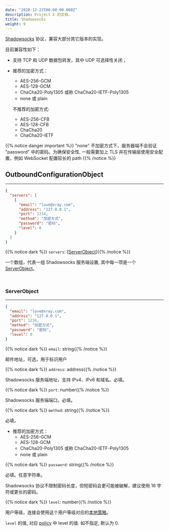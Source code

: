 ```yaml
---
date: "2020-12-23T00:00:00.000Z"
description: Project X 的文档.
title: Shadowsocks
weight: 9
---
```


[Shadowsocks](https://zh.wikipedia.org/wiki/Shadowsocks) 协议，兼容大部分其它版本的实现。

目前兼容性如下：

- 支持 TCP 和 UDP 数据包转发，其中 UDP 可选择性关闭；
- 推荐的加密方式：

  - AES-256-GCM
  - AES-128-GCM
  - ChaCha20-Poly1305 或称 ChaCha20-IETF-Poly1305
  - none 或 plain

  不推荐的加密方式:

  - AES-256-CFB
  - AES-128-CFB
  - ChaCha20
  - ChaCha20-IETF

{{% notice danger important %}}
"none" 不加密方式下，服务器端不会验证 "password" 中的密码。为确保安全性, 一般需要加上 TLS 并在传输层使用安全配置，例如 WebSocket 配置较长的 path
{{% /notice %}}

## OutboundConfigurationObject

---

```json
{
  "servers": [
    {
      "email": "love@xray.com",
      "address": "127.0.0.1",
      "port": 1234,
      "method": "加密方式",
      "password": "密码",
      "level": 0
    }
  ]
}
```

{{% notice dark %}} `servers`: \[[ServerObject](#serverobject)\]{{% /notice %}}

一个数组，代表一组 Shadowsocks 服务端设置, 其中每一项是一个 [ServerObject](#serverobject)。

<br />

### ServerObject

---

```json
{
  "email": "love@xray.com",
  "address": "127.0.0.1",
  "port": 1234,
  "method": "加密方式",
  "password": "密码",
  "level": 0
}
```

{{% notice dark %}} `email`: string{{% /notice %}}

邮件地址，可选，用于标识用户

{{% notice dark %}} `address`: address{{% /notice %}}

Shadowsocks 服务端地址，支持 IPv4、IPv6 和域名。必填。

{{% notice dark %}} `port`: number{{% /notice %}}

Shadowsocks 服务端端口。必填。

{{% notice dark %}} `method`: string{{% /notice %}}

必填。
* 推荐的加密方式：
  * AES-256-GCM
  * AES-128-GCM
  * ChaCha20-Poly1305 或称 ChaCha20-IETF-Poly1305
  * none 或 plain

{{% notice dark %}} `password`: string{{% /notice %}}

必填。任意字符串。

Shadowsocks 协议不限制密码长度，但短密码会更可能被破解，建议使用 16 字符或更长的密码。

{{% notice dark %}} `level`: number{{% /notice %}}

用户等级，连接会使用这个用户等级对应的[本地策略](../../policy#levelpolicyobject)。

`level` 的值, 对应 [policy](../../policy#policyobject) 中 level 的值. 如不指定, 默认为 0.